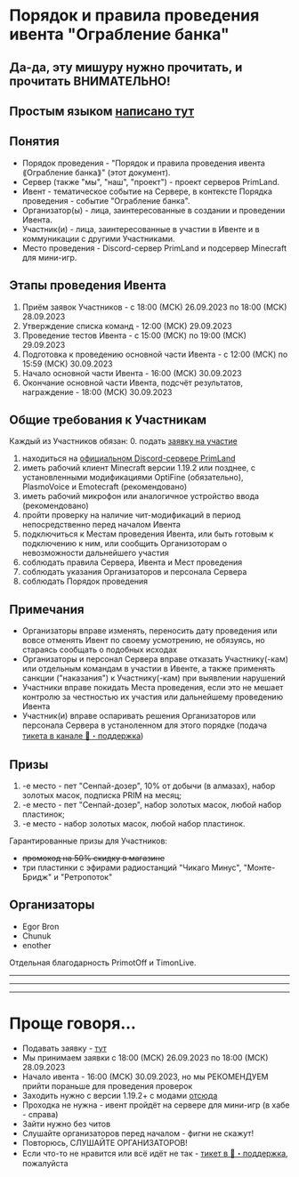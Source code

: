 # Порядок и правила проведения ивента "Ограбление банка"
## Да-да, эту мишуру нужно прочитать, и прочитать ВНИМАТЕЛЬНО!
## Простым языком [написано тут](#%D0%BF%D1%80%D0%BE%D1%89%D0%B5-%D0%B3%D0%BE%D0%B2%D0%BE%D1%80%D1%8F)

## Понятия
* Порядок проведения - "Порядок и правила проведения ивента ⟪Ограбление банка⟫" (этот документ).
* Сервер (также "мы", "наш", "проект") - проект серверов PrimLand.
* Ивент - тематическое событие на Сервере, в контексте Порядка проведения - событие "Ограбление банка".
* Организатор(ы) - лица, заинтересованные в создании и проведении Ивента.
* Участник(и) - лица, заинтересованные в участии в Ивенте и в коммуникации с другими Участниками.
* Место проведения - Discord-сервер PrimLand и подсервер Minecraft для мини-игр.

## Этапы проведения Ивента
1. Приём заявок Участников - с 18:00 (МСК) 26.09.2023 по 18:00 (МСК) 28.09.2023
2. Утверждение списка команд - 12:00 (МСК) 29.09.2023
3. Проведение тестов Ивента - с 15:00 (МСК) по 19:00 (МСК) 29.09.2023
4. Подготовка к проведению основной части Ивента - с 12:00 (МСК) по 15:59 (МСК) 30.09.2023
5. Начало основной части Ивента - 16:00 (МСК) 30.09.2023
6. Окончание основной части Ивента, подсчёт результатов, награждение - 18:00 (МСК) 30.09.2023

## Общие требования к Участникам
Каждый из Участников обязан:
0. подать [заявку на участие](https://forms.yandex.ru/cloud/6511ec4ee010db4f6e330201/)
1. находиться на [официальном Discord-сервере PrimLand](https://discord.gg/Cz3YYgQjp6)
2. иметь рабочий клиент Minecraft версии 1.19.2 или позднее, с установленными модификациями OptiFine (обязательно), PlasmoVoice и Emotecraft (рекомендовано)
3. иметь рабочий микрофон или аналогичное устройство ввода (рекомендовано)
4. пройти проверку на наличие чит-модификаций в период непосредственно перед началом Ивента
5. подключиться к Местам проведения Ивента, или быть готовым к подключению к ним, или сообщить Организоторам о невозможности дальнейшего участия
6. соблюдать правила Сервера, Ивента и Мест проведения
7. соблюдать указания Организаторов и персонала Сервера
8. соблюдать Порядок проведения

## Примечания
* Организаторы вправе изменять, переносить дату проведения или вовсе отменять Ивент по своему усмотрению, не обязуясь, но стараясь сообщать о подобных исходах
* Организаторы и персонал Сервера вправе отказать Участнику(-кам) или отдельным командам в участии в Ивенте, а также применять санкции ("наказания") к Участнику(-кам) при выявлении нарушений
* Участники вправе покидать Места проведения, если это не мешает контролю за честностью их участия или дальнейшему проведению Ивента
* Участник(и) вправе оспаривать решения Организаторов или персонала Сервера в устаноленном для этого порядке (подача [тикета в канале 🎫・поддержка](https://discord.com/channels/1003710711056318575/1003710711664488449))

## Призы
1. -е место - пет "Сенпай-дозер", 10% от добычи (в алмазах), набор золотых масок, подписка PRIM на месяц;
2. -е место - пет "Сенпай-дозер", набор золотых масок, любой набор пластинок;
3. -е место - набор золотых масок, любой набор пластинок.

Гарантированные призы для Участников:
* ~~промокод на 50% скидку в магазине~~
* три пластинки с эфирами радиостанций "Чикаго Минус", "Монте-Бридж" и "Ретропоток"

## Организаторы
* Egor Bron
* Chunuk
* enother

Отдельная благодарность PrimotOff и TimonLive.

--------------------------------------
--------------------------------------
--------------------------------------


# Проще говоря...
* Подавать заявку - [тут](https://forms.yandex.ru/cloud/6511ec4ee010db4f6e330201/)
* Мы принимаем заявки с 18:00 (МСК) 26.09.2023 по 18:00 (МСК) 28.09.2023
* Начало ивента - 16:00 (МСК) 30.09.2023, но мы РЕКОМЕНДУЕМ прийти пораньше для проведения проверок
* Заходить нужно с версии 1.19.2+ с модами [отсюда](https://primland-fun.github.io/guide/mods.html)
* Проходка не нужна - ивент пройдёт на сервере для мини-игр (в хабе - справа)
* Зайти нужно без читов
* Слушайте организаторов перед началом - фигни не скажут!
* Повторюсь, СЛУШАЙТЕ ОРГАНИЗАТОРОВ!
* Если что-то не нравится или всё идёт не так - [тикет в 🎫・поддержка](https://discord.com/channels/1003710711056318575/1003710711664488449), пожалуйста
